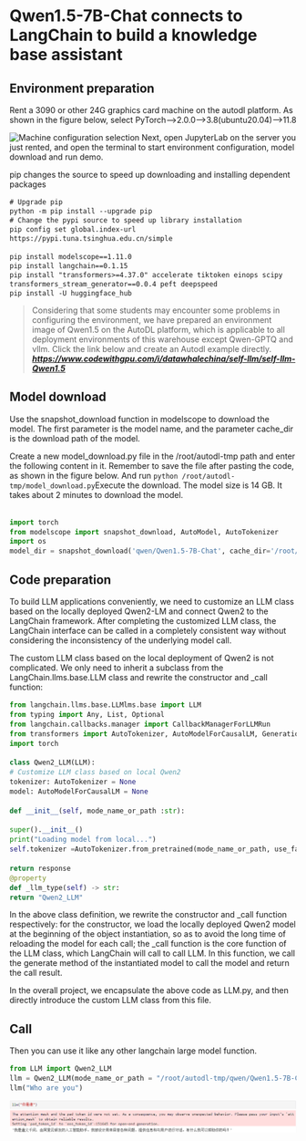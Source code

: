 # Qwen1.5-7B-Chat connects to LangChain to build a knowledge base assistant 

## Environment preparation 

Rent a 3090 or other 24G graphics card machine on the autodl platform. As shown in the figure below, select PyTorch-->2.0.0-->3.8(ubuntu20.04)-->11.8 

![Machine configuration selection](images/1.png)
Next, open JupyterLab on the server you just rented, and open the terminal to start environment configuration, model download and run demo.

pip changes the source to speed up downloading and installing dependent packages

```shell
# Upgrade pip
python -m pip install --upgrade pip
# Change the pypi source to speed up library installation
pip config set global.index-url https://pypi.tuna.tsinghua.edu.cn/simple

pip install modelscope==1.11.0
pip install langchain==0.1.15
pip install "transformers>=4.37.0" accelerate tiktoken einops scipy transformers_stream_generator==0.0.4 peft deepspeed
pip install -U huggingface_hub
``` 

> Considering that some students may encounter some problems in configuring the environment, we have prepared an environment image of Qwen1.5 on the AutoDL platform, which is applicable to all deployment environments of this warehouse except Qwen-GPTQ and vllm. Click the link below and create an Autodl example directly.
> ***https://www.codewithgpu.com/i/datawhalechina/self-llm/self-llm-Qwen1.5***

## Model download

Use the snapshot_download function in modelscope to download the model. The first parameter is the model name, and the parameter cache_dir is the download path of the model.

Create a new model_download.py file in the /root/autodl-tmp path and enter the following content in it. Remember to save the file after pasting the code, as shown in the figure below. And run `python /root/autodl-tmp/model_download.py`Execute the download. The model size is 14 GB. It takes about 2 minutes to download the model.

```python 

import torch
from modelscope import snapshot_download, AutoModel, AutoTokenizer
import os
model_dir = snapshot_download('qwen/Qwen1.5-7B-Chat', cache_dir='/root/autodl-tmp', revision='master')
```

## Code preparation

To build LLM applications conveniently, we need to customize an LLM class based on the locally deployed Qwen2-LM and connect Qwen2 to the LangChain framework. After completing the customized LLM class, the LangChain interface can be called in a completely consistent way without considering the inconsistency of the underlying model call.

The custom LLM class based on the local deployment of Qwen2 is not complicated. We only need to inherit a subclass from the LangChain.llms.base.LLM class and rewrite the constructor and _call function:

```python
from langchain.llms.base.LLMlms.base import LLM
from typing import Any, List, Optional
from langchain.callbacks.manager import CallbackManagerForLLMRun
from transformers import AutoTokenizer, AutoModelForCausalLM, GenerationConfig, LlamaTokenizerFast
import torch

class Qwen2_LLM(LLM):
# Customize LLM class based on local Qwen2
tokenizer: AutoTokenizer = None
model: AutoModelForCausalLM = None

def __init__(self, mode_name_or_path :str):

super().__init__()
print("Loading model from local...")
self.tokenizer =AutoTokenizer.from_pretrained(mode_name_or_path, use_fast=False) self.model = AutoModelForCausalLM.from_pretrained(mode_name_or_path, torch_dtype=torch.bfloat16, device_map="auto") self.model.generation_config = GenerationConfig.from_pretrained(mode_name_or_path) print("Complete local model Loading") def _call(self, prompt : str, stop: Optional[List[str]] = None, run_manager: Optional[CallbackManagerForLLMRun] = None, **kwargs: Any): messages = [{"role": "user", "content": prompt }] input_ids = self.tokenizer.apply_chat_template(messages, tokenize=False, add_generation_prompt=True) model_inputs = self.tokenizer([input_ids], return_tensors=" pt").to('cuda') generated_ids = self.model.generate(model_inputs.input_ids,max_new_tokens=512) generated_ids = [ output_ids[len(input_ids):] for input_ids, output_ids in zip(model_inputs.input_ids, generated_ids) ] response = self.tokenizer.batch_decode(generated_ids, skip_special_tokens=True)[0]

return response
@property
def _llm_type(self) -> str:
return "Qwen2_LLM"
```

In the above class definition, we rewrite the constructor and _call function respectively: for the constructor, we load the locally deployed Qwen2 model at the beginning of the object instantiation, so as to avoid the long time of reloading the model for each call; the _call function is the core function of the LLM class, which LangChain will call to call LLM. In this function, we call the generate method of the instantiated model to call the model and return the call result.

In the overall project, we encapsulate the above code as LLM.py, and then directly introduce the custom LLM class from this file.

## Call

Then you can use it like any other langchain large model function.

```python
from LLM import Qwen2_LLM
llm = Qwen2_LLM(mode_name_or_path = "/root/autodl-tmp/qwen/Qwen1.5-7B-Chat")
llm("Who are you")
```

![Model returns answer effect](images/question_to_the_Qwen2.png)